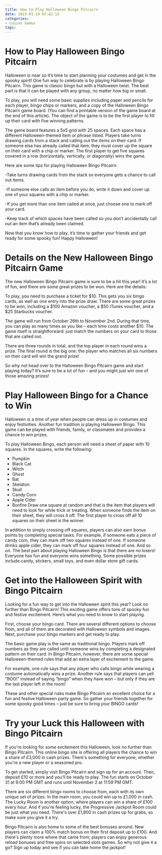 ```yaml
---
title: How to Play Halloween Bingo Pitcairn 
date: 2023-01-19 07:42:13
categories:
- Casino Games
tags:
---
```



#  How to Play Halloween Bingo Pitcairn 

Halloween is near so it’s time to start planning your costumes and get in the spooky spirit! One fun way to celebrate is by playing Halloween Bingo Pitcairn. This game is classic bingo but with a Halloween twist. The best part is that it can be played with any group, no matter how big or small.

To play, you will need some basic supplies including paper and pencils for each player, bingo chips or markers, and a copy of the Halloween Bingo Pitcairn game board. (You can find a printable version of the game board at the end of this article). The object of the game is to be the first player to fill up their card with five winning patterns.

The game board features a 5x5 grid with 25 spaces. Each space has a different Halloween-themed item or phrase listed. Players take turns drawing cards from a stack and calling out the items on their card. If someone else has already called that item, they must cover up the square on their card with a chip or marker. The first player to get five squares covered in a row (horizontally, vertically, or diagonally) wins the game.

Here are some tips for playing Halloween Bingo Pitcairn:

-Take turns drawing cards from the stack so everyone gets a chance to call out items.

-If someone else calls an item before you do, write it down and cover up one of your squares with a chip or marker.

-If you get more than one item called at once, just choose one to mark off your card.

-Keep track of which spaces have been called so you don’t accidentally call out an item that’s already been claimed.

Now that you know how to play, it’s time to gather your friends and get ready for some spooky fun! Happy Halloween!

#  Details on the New Halloween Bingo Pitcairn Game 

The new Halloween Bingo Pitcairn game is sure to be a hit this year! It’s a lot of fun, and there are some great prizes to be won. Here are the details:

To play, you need to purchase a ticket for $10. This gets you six bingo cards, as well as one entry into the prize draw. There are some great prizes to be won, including a $100 Amazon voucher, a $50 iTunes voucher, and a $25 Starbucks voucher.

The game will run from October 26th to November 2nd. During that time, you can play as many times as you like – each time costs another $10. The game itself is straightforward: just match the numbers on your card to those that are called out.

There are three rounds in total, and the top player in each round wins a prize. The final round is the big one: the player who matches all six numbers on their card will win the grand prize!

So why not head over to the Halloween Bingo Pitcairn game and start playing today? It’s sure to be a lot of fun – and you might just win one of those amazing prizes!

#  Play Halloween Bingo for a Chance to Win 

Halloween is a time of year when people can dress up in costumes and enjoy festivities. Another fun tradition is playing Halloween Bingo. This game can be played with friends, family, or classmates and provides a chance to win prizes.

To play Halloween Bingo, each person will need a sheet of paper with 10 squares. In the squares, write the following:

- Pumpkin
- Black Cat
- Witch
- Ghost
- Bat
- Skelaton
- Skull
- Candy Corn 
- Apple Cider 
- Bonfire 
Draw one square at random and that is the item that players will need to look for while trick or treating. When someone finds the item on their sheet, they will cross it off. The first player to cross off all 10 squares on their sheet is the winner.

In addition to simply crossing off squares, players can also earn bonus points by completing special tasks. For example, if someone eats a piece of candy corn, they can mark off two squares instead of one. If someone drinks apple cider, they can mark off four squares instead of one. And so on. 
The best part about playing Halloween Bingo is that there are no losers! Everyone has fun and everyone wins something. Some possible prizes include candy, stickers, small toys, and even dollar store gift cards.

#  Get into the Halloween Spirit with Bingo Pitcairn 

Looking for a fun way to get into the Halloween spirit this year? Look no further than Bingo Pitcairn! This exciting game offers tons of spooky fun and festive excitement. Here’s what you need to know to start playing.

First, choose your bingo card. There are several different options to choose from, and all of them are decorated with Halloween symbols and images. Next, purchase your bingo markers and get ready to play.

The basic game play is the same as traditional bingo. Players mark off numbers as they are called until someone wins by completing a designated pattern on their card. In Bingo Pitcairn, however, there are some special Halloween-themed rules that add an extra layer of excitement to the game.

For example, one rule says that any player who calls bingo while wearing a costume automatically wins a prize. Another rule says that players can yell “BOO!” instead of saying “bingo” when they have won – but only if they are the last player left in the room!

These and other special rules make Bingo Pitcairn an excellent choice for a fun and festive Halloween party game. So gather your friends together for some spooky good times – just be sure to bring your BINGO cards!

#  Try your Luck this Halloween with Bingo Pitcairn

If you're looking for some excitement this Halloween, look no further than Bingo Pitcairn. This online bingo site is offering all players the chance to win a share of £3,000 in cash prizes. There's something for everyone, whether you're a new player or a seasoned pro.

To get started, simply visit Bingo Pitcairn and sign up for an account. Then, deposit £10 or more and you'll be ready to play. The fun starts on October 31 at 9:00 PM GMT and runs until November 2 at 11:59 PM GMT.

There are six different bingo rooms to choose from, each with its own unique set of prizes. In the main room, you could win up to £1,000 in cash. The Lucky Room is another option, where players can win a share of £100 every hour. And if you're feeling lucky, the Progressive Jackpot Room could be just what you need. There's over £1,800 in cash prizes up for grabs, so make sure you give it a try.

Bingo Pitcairn is also home to some of the best bonuses around. New players can claim a 100% match bonus on their first deposit up to £100. And there's plenty more where that came from; players can enjoy generous reload bonuses and free spins on selected slots games. So why not give it a go? Sign up today and see if you can take home the jackpot!